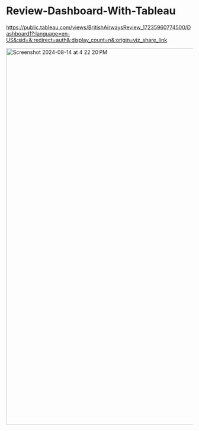 # Review-Dashboard-With-Tableau


https://public.tableau.com/views/BritishAirwaysReview_17235960774500/Dashboard1?:language=en-US&:sid=&:redirect=auth&:display_count=n&:origin=viz_share_link

<img width="1016" alt="Screenshot 2024-08-14 at 4 22 20 PM" src="https://github.com/user-attachments/assets/26544bd1-9b09-4f60-a5d0-2cc511974494">
